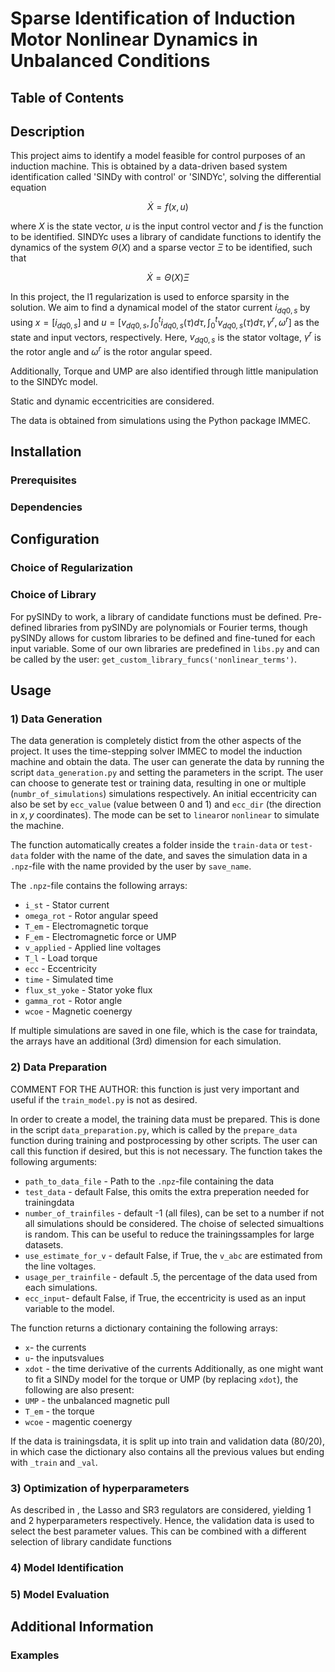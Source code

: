 # Sparse Identification of Induction Motor Nonlinear Dynamics in Unbalanced Conditions

## Table of Contents ##



## Description
This project aims to identify a model feasible for control purposes of an induction machine. 
This is obtained by a data-driven based system identification called 'SINDy with control' or 'SINDYc', 
solving the differential equation 
```math
\dot{X} = f(x,u)
```
where $`X`$ is the state vector, $`u`$ is the input control vector and $`f`$ is the function to be identified. 
SINDYc uses a library of candidate functions to identify the dynamics of the system $`\Theta(X)`$ and a sparse vector
$`\Xi`$ to be identified, such that
```math
\dot{X} = \Theta(X) \Xi
```
In this project, the l1 regularization is used to enforce sparsity in the solution.
We aim to find a dynamical model of the stator current $`i_{dq0,s}`$ by using $`x = [i_{dq0,s}]`$ 
and $`u = [v_{dq0,s}, \int_0^t i_{dq0,s}(\tau)d\tau, \int_0^t v_{dq0,s}(\tau)d\tau, \gamma^r, \omega^r]`$ as
the state and input vectors, respectively.
Here, $`v_{dq0,s}`$ is the stator voltage, $`\gamma^r`$ is the rotor angle 
and $`\omega^r`$ is the rotor angular speed.

Additionally, Torque and UMP are also identified through little manipulation to the SINDYc model.

Static and dynamic eccentricities are considered.

The data is obtained from simulations using the Python package IMMEC.

## Installation
### Prerequisites
### Dependencies
<!-- pip install or conda install !-->

## Configuration
### Choice of Regularization  
### Choice of Library
For pySINDy to work, a library of candidate functions must be defined. 
Pre-defined libraries from pySINDy are polynomials or Fourier terms, though pySINDy allows for
custom libraries to be defined and fine-tuned for each input variable. 
Some of our own libraries are predefined in `libs.py` and can be called by the user: `get_custom_library_funcs('nonlinear_terms')`.

## Usage

### 1) Data Generation
The data generation is completely distict from the other aspects of the project. 
It uses the time-stepping solver IMMEC to model the induction machine and obtain the data.
The user can generate the data by running the script `data_generation.py` and setting the parameters in the script.
The user can choose to generate test or training data, resulting in one or multiple (`numbr_of_simulations`) 
simulations respectively. An initial eccentricity can also be set by `ecc_value` (value between 0 and 1) and `ecc_dir` 
(the direction in $`x, y`$ coordinates). The mode can be set to `linear`or `nonlinear` to simulate the machine.

The function automatically creates a folder inside the `train-data` or `test-data` folder with the name of the date, 
and saves the simulation data in a `.npz`-file with the name provided by the user by `save_name`.

The `.npz`-file contains the following arrays:
- `i_st` - Stator current
- `omega_rot` - Rotor angular speed
- `T_em` - Electromagnetic torque
- `F_em` - Electromagnetic force or UMP
- `v_applied` - Applied line voltages
- `T_l` - Load torque
- `ecc` - Eccentricity
- `time` - Simulated time
- `flux_st_yoke` - Stator yoke flux
- `gamma_rot` - Rotor angle
- `wcoe` - Magnetic coenergy

If multiple simulations are saved in one file, which is the case for traindata, 
the arrays have an additional (3rd) dimension for each simulation.

### 2) Data Preparation
COMMENT FOR THE AUTHOR: this function is just very important and useful if the `train_model.py` is not as desired. 


In order to create a model, the training data must be prepared. This is done in the script `data_preparation.py`, which is 
called by the  `prepare_data` function during training and postprocessing by other scripts. The user can call this function if desired,
but this is not necessary. The function takes the following arguments:
- `path_to_data_file` - Path to the `.npz`-file containing the data
- `test_data` - default False, this omits the extra preperation needed for trainingdata
- `number_of_trainfiles` - default -1 (all files), can be set to a number if not all simulations should be considered. The choise of selected simualtions is random. This can be useful to reduce the trainingssamples for large datasets.
- `use_estimate_for_v` - default False, if True, the `v_abc` are estimated from the line voltages.
- `usage_per_trainfile` - default .5, the percentage of the data used from each simulations.
- `ecc_input`- default False, if True, the eccentricity is used as an input variable to the model.

The function returns a dictionary containing the following arrays:
- `x`- the currents
- `u`- the inputsvalues 
- `xdot` - the time derivative of the currents
Additionally, as one might want to fit a SINDy model for the torque or UMP (by replacing `xdot`), the following are also present:
- `UMP` - the unbalanced magnetic pull
- `T_em` - the torque
- `wcoe` - magentic coenergy

If the data is trainingsdata, it is split up into train and validation data (80/20),    
in which case the dictionary also contains all the previous values but ending with `_train` and `_val`. 

### 3) Optimization of hyperparameters
As described in <refer to section>, the Lasso and SR3 regulators are considered, yielding 1 and 2 hyperparameters respectively.
Hence, the validation data is used to select the best parameter values. This can be combined with a different selection of
library candidate functions


### 4) Model Identification
### 5) Model Evaluation


## Additional Information
### Examples

